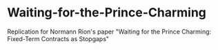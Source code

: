 # Waiting-for-the-Prince-Charming
Replication for Normann Rion's paper "Waiting for the Prince Charming: Fixed-Term Contracts as Stopgaps"
